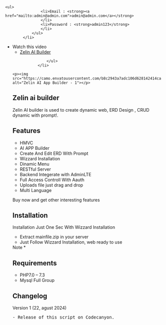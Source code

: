     <ul>
                    <li>Email : <strong><a href="mailto:admin@admin.com">admin@admin.com</a></strong>
                    </li>
                    <li>Password : <strong>admin123</strong>
                    </li>
                </ul>
            </li>
</ul>

 <ul>   <li>  Watch this video
                <ul>
                    <li>
<a href="https://youtu.be/ed6bvSSZxbY" rel="nofollow">Zelin AI Builder</a>
                    </li>

                </ul>
            </li>
</ul>

	<p><img src="https://camo.envatousercontent.com/b8c2943a7adc106d628142414ca3028aace4c6a5/68747470733a2f2f692e67697068792e636f6d2f6d656469612f76312e59326c6b505463354d4749334e6a45784f47316865484a6b5a4774344d6a41314f4749784d5864334e6d63334d334e74656e4e7a65477869636d4d7a65486c6f654777794f435a6c634431324d563970626e526c636d35686246396e61575a66596e6c666157516d593351395a772f71547141383764657049386e624947306c492f67697068792e676966" alt="Zelin AI App Builder - 1"></p>


<h2 id="item-description__cicool">Zelin ai builder</h2>
        <p>Zelin AI  builder is used to create dynamic web, ERD Design , CRUD dynamic  with prompt!.</p>
        <h2 id="item-description__features">Features</h2>
        <ul>
            <li>HMVC</li>
            <li>AI APP Builder</li>
            <li>Create And Edit ERD With Prompt</li>
            <li>Wizzard Installation</li>
            <li>Dinamic Menu</li>
            <li>RESTful Server</li>
            <li>Backend Integerate with AdminLTE</li>
            <li>Full Access Controll With Aauth</li>
            <li>Uploads file just drag and drop</li>
            <li>Multi Language</li>
        </ul>
    <p>Buy now and get other interesting features</p>
        <h2 id="item-description__installation">Installation</h2> 
        <p>
            Installation Just One Sec With Wizzard Installation
        </p>
        <ul>
            <li>Extract mainfile.zip in your server</li>
            <li>Just Follow Wizzard Installation, web ready to use</li>
        </ul> Note *
        <h2 id="item-description__requirements">Requirements</h2> 
        <ul>
            <li>PHP7.0 – 7.3 </li>
            <li>Mysql Full Group</li>
        </ul> 
        <h2 id="item-description__changelog">Changelog</h2> 

<p>Version 1 (22, agust 2024)</p>
<pre>
- Release of this script on Codecanyon.
</pre>
